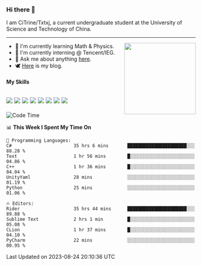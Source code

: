 ### Hi there 👋

I am CiTrine/Txtxj, a current undergraduate student at the University of Science and Technology of China.

---

<img align="right" height="190" src="http://github-profile-summary-cards.vercel.app/api/cards/stats?username=txtxj&theme=vue">

- 🌱 I'm currently learning Math & Physics.
- 🐶 I'm currently interning @ Tencent/IEG.
- 💬 Ask me about anything [here](https://github.com/txtxj/txtxj/issues).
- 🕊️ [Here](https://txtxj.top) is my blog.

#### My Skills

![](https://img.shields.io/badge/C%23-239120?logo=csharp&logoColor=fff)
![](https://img.shields.io/badge/Unity-000000?logo=unity&logoColor=fff)
![](https://img.shields.io/badge/Python-3e74a2?logo=python&logoColor=fff)
![](https://img.shields.io/badge/C++-65318e?logo=cplusplus&logoColor=fff)
![](https://img.shields.io/badge/C-5654a2?logo=c&logoColor=fff)
![](https://img.shields.io/badge/Blender-f5792a?logo=blender&logoColor=fff)
![](https://img.shields.io/badge/MS%20SQL-cc2927?logo=microsoftsqlserver&logoColor=fff)
![](https://img.shields.io/badge/My%20SQL-4479a1?logo=mysql&logoColor=fff)
---

<!--START_SECTION:waka-->
![Code Time](http://img.shields.io/badge/Code%20Time-1%2C385%20hrs%2041%20mins-blue)

📊 **This Week I Spent My Time On** 

```text
💬 Programming Languages: 
C#                       35 hrs 6 mins       ██████████████████████░░░   88.28 % 
Text                     1 hr 56 mins        █░░░░░░░░░░░░░░░░░░░░░░░░   04.86 % 
C++                      1 hr 36 mins        █░░░░░░░░░░░░░░░░░░░░░░░░   04.04 % 
UnityYaml                28 mins             ░░░░░░░░░░░░░░░░░░░░░░░░░   01.19 % 
Python                   25 mins             ░░░░░░░░░░░░░░░░░░░░░░░░░   01.06 % 

🔥 Editors: 
Rider                    35 hrs 44 mins      ██████████████████████░░░   89.88 % 
Sublime Text             2 hrs 1 min         █░░░░░░░░░░░░░░░░░░░░░░░░   05.08 % 
CLion                    1 hr 37 mins        █░░░░░░░░░░░░░░░░░░░░░░░░   04.10 % 
PyCharm                  22 mins             ░░░░░░░░░░░░░░░░░░░░░░░░░   00.95 % 
```


 Last Updated on 2023-08-24 20:10:36 UTC
<!--END_SECTION:waka-->

